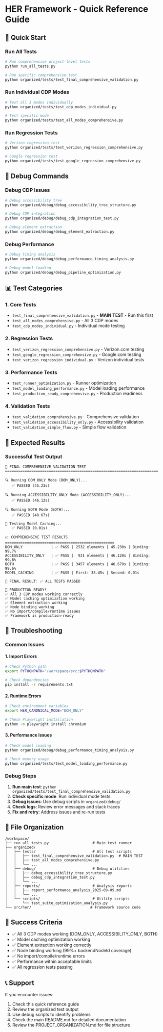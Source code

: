 # HER Framework - Quick Reference Guide

## 🚀 Quick Start

### Run All Tests
```bash
# Run comprehensive project-level tests
python run_all_tests.py

# Run specific comprehensive test
python organized/tests/test_final_comprehensive_validation.py
```

### Run Individual CDP Modes
```bash
# Test all 3 modes individually
python organized/tests/test_cdp_modes_individual.py

# Test specific mode
python organized/tests/test_all_modes_comprehensive.py
```

### Run Regression Tests
```bash
# Verizon regression test
python organized/tests/test_verizon_regression_comprehensive.py

# Google regression test  
python organized/tests/test_google_regression_comprehensive.py
```

## 🔧 Debug Commands

### Debug CDP Issues
```bash
# Debug accessibility tree
python organized/debug/debug_accessibility_tree_structure.py

# Debug CDP integration
python organized/debug/debug_cdp_integration_test.py

# Debug element extraction
python organized/debug/debug_element_extraction.py
```

### Debug Performance
```bash
# Debug timing analysis
python organized/debug/debug_performance_timing_analysis.py

# Debug model loading
python organized/debug/debug_pipeline_optimization.py
```

## 📊 Test Categories

### 1. Core Tests
- `test_final_comprehensive_validation.py` - **MAIN TEST** - Run this first
- `test_all_modes_comprehensive.py` - All 3 CDP modes
- `test_cdp_modes_individual.py` - Individual mode testing

### 2. Regression Tests
- `test_verizon_regression_comprehensive.py` - Verizon.com testing
- `test_google_regression_comprehensive.py` - Google.com testing
- `test_verizon_regression_individual.py` - Verizon individual tests

### 3. Performance Tests
- `test_runner_optimization.py` - Runner optimization
- `test_model_loading_performance.py` - Model loading performance
- `test_production_ready_comprehensive.py` - Production readiness

### 4. Validation Tests
- `test_validation_comprehensive.py` - Comprehensive validation
- `test_validation_accessibility_only.py` - Accessibility validation
- `test_validation_simple_flow.py` - Simple flow validation

## 🎯 Expected Results

### Successful Test Output
```
🚀 FINAL COMPREHENSIVE VALIDATION TEST
======================================================================

🔍 Running DOM_ONLY Mode (DOM_ONLY)...
   ✅ PASSED (45.23s)

🔍 Running ACCESSIBILITY_ONLY Mode (ACCESSIBILITY_ONLY)...
   ✅ PASSED (46.12s)

🔍 Running BOTH Mode (BOTH)...
   ✅ PASSED (48.67s)

🧠 Testing Model Caching...
   ✅ PASSED (0.01s)

📈 COMPREHENSIVE TEST RESULTS
==================================================
DOM_ONLY             | ✅ PASS | 2532 elements | 45.230s | Binding: 99.7%
ACCESSIBILITY_ONLY   | ✅ PASS |  931 elements | 46.120s | Binding: 99.8%
BOTH                 | ✅ PASS | 3457 elements | 48.670s | Binding: 99.6%
MODEL_CACHING        | ✅ PASS | First: 38.45s | Second: 0.01s

🎯 FINAL RESULT: ✅ ALL TESTS PASSED

🎉 PRODUCTION READY!
✅ All 3 CDP modes working correctly
✅ Model caching optimization working
✅ Element extraction working
✅ Node binding working
✅ No import/compile/runtime issues
✅ Framework is production-ready
```

## 🚨 Troubleshooting

### Common Issues

#### 1. Import Errors
```bash
# Check Python path
export PYTHONPATH="/workspace/src:$PYTHONPATH"

# Check dependencies
pip install -r requirements.txt
```

#### 2. Runtime Errors
```bash
# Check environment variables
export HER_CANONICAL_MODE="DOM_ONLY"

# Check Playwright installation
python -m playwright install chromium
```

#### 3. Performance Issues
```bash
# Check model loading
python organized/debug/debug_performance_timing_analysis.py

# Check memory usage
python organized/tests/test_model_loading_performance.py
```

### Debug Steps
1. **Run main test**: `python organized/tests/test_final_comprehensive_validation.py`
2. **Check specific mode**: Run individual mode tests
3. **Debug issues**: Use debug scripts in `organized/debug/`
4. **Check logs**: Review error messages and stack traces
5. **Fix and retry**: Address issues and re-run tests

## 📁 File Organization

```
/workspace/
├── run_all_tests.py                    # Main test runner
├── organized/
│   ├── tests/                          # All test scripts
│   │   ├── test_final_comprehensive_validation.py  # MAIN TEST
│   │   ├── test_all_modes_comprehensive.py
│   │   └── ...
│   ├── debug/                          # Debug utilities
│   │   ├── debug_accessibility_tree_structure.py
│   │   ├── debug_cdp_integration_test.py
│   │   └── ...
│   ├── reports/                        # Analysis reports
│   │   ├── report_performance_analysis_2025-09-09.md
│   │   └── ...
│   └── scripts/                        # Utility scripts
│       └── test_suite_optimization_analysis.py
└── src/her/                           # Framework source code
```

## 🎯 Success Criteria

- ✅ All 3 CDP modes working (DOM_ONLY, ACCESSIBILITY_ONLY, BOTH)
- ✅ Model caching optimization working
- ✅ Element extraction working correctly
- ✅ Node binding working (99%+ backendNodeId coverage)
- ✅ No import/compile/runtime errors
- ✅ Performance within acceptable limits
- ✅ All regression tests passing

## 📞 Support

If you encounter issues:
1. Check this quick reference guide
2. Review the organized test output
3. Use debug scripts to identify problems
4. Check the main README.md for detailed documentation
5. Review the PROJECT_ORGANIZATION.md for file structure